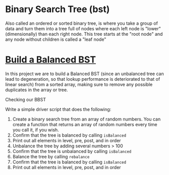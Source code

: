 # Binary Search Tree (bst)

Also called an ordered or sorted binary tree, is where you take a group of data and turn them into a tree full of nodes where each left node is "lower" (dimensionally) than each right node. This tree starts at the "root node" and any node without children is called a "leaf node"

# [Build a Balanced BST](https://www.theodinproject.com/lessons/javascript-binary-search-trees)

In this project we are to build a Balanced BST (since an unbalanced tree can lead to degeneration, so that lookup performance is deteriorated to that of linear search) from a sorted array, making sure to remove any possible duplicates in the array or tree.

Checking our BBST

Write a simple driver script that does the following:
1. Create a binary search tree from an array of random numbers. You can create a function that returns an array of random numbers every time you call it, if you wish.
2. Confirm that the tree is balanced by calling `isBalanced`
3. Print out all elements in level, pre, post, and in order
4. Unbalance the tree by adding several numbers > 100
5. Confirm that the tree is unbalanced by calling `isBalanced`
6. Balance the tree by calling `rebalance`
7. Confirm that the tree is balanced by calling `isBalanced`
8. Print out all elements in level, pre, post, and in order
